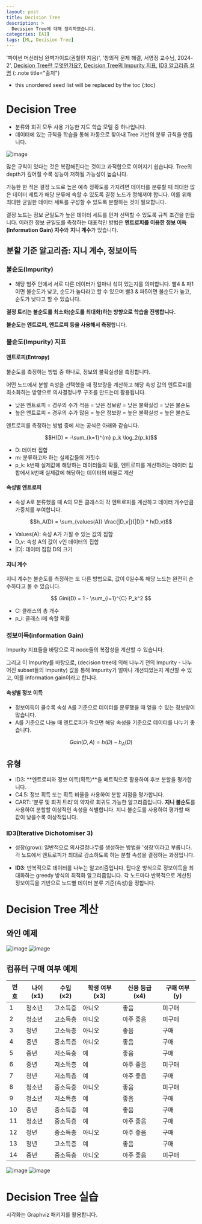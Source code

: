 ```yaml
---
layout: post
title: Decision Tree
description: > 
  Decision Tree에 대해 정리하였습니다.
categories: [AI]
tags: [ML, Decision Tree]
---
```


'파이썬 머신러닝 완벽가이드(권철민 지음)', '창의적 문제 해결, 서영정 교수님, 2024-2',
[Decision Tree란 무엇인가요?](https://www.ibm.com/kr-ko/topics/decision-trees), [Decision Tree의 Impurity 지표](https://process-mining.tistory.com/106),
[ID3 알고리즘 설명](https://tyami.github.io/machine%20learning/decision-tree-2-ID3/)
{:.note title="출처"}

* this unordered seed list will be replaced by the toc
{:toc}

# Decision Tree
- 분류와 회귀 모두 사용 가능한 지도 학습 모델 중 하나입니다.
- 데이터에 있는 규칙을 학습을 통해 자동으로 찾아내 Tree 기반의 분류 규칙을 만듭니다.

![image](/assets/img/2024-11-18/Decision_Tree.png)

많은 규칙이 있다는 것은 복잡해진다는 것이고 과적합으로 이어지기 쉽습니다. Tree의 depth가 깊어질 수록 성능이 저하될 가능성이 높습니다.

가능한 한 적은 결정 노드로 높은 예측 정확도를 가지려면 데이터를 분류할 때 최대한 많은 데이터 세트가 해당 분류에 속할 수 있도록 결정 노드가 정해져야 합니다.
이를 위해 최대한 균일한 데이터 세트를 구성할 수 있도록 분할하는 것이 필요합니다.

결정 노드는 정보 균일도가 높은 데이터 세트를 먼저 선택할 수 있도록 규칙 조건을 만듭니다. 이러한 정보 균일도를 측정하는 대표적인 방법은 **엔트로피를 이용한 정보 이득(Information Gain) 지수**와 **지니 계수**가 있습니다.

## 분할 기준 알고리즘: 지니 계수, 정보이득
### 불순도(Impurity)
- 해당 범주 안에서 서로 다른 데이터가 얼마나 섞여 있는지를 의미합니다.
빨4 & 파1이면 불순도가 낮고, 순도가 높다라고 할 수 있으며
빨3 & 파5이면 불순도가 높고, 순도가 낮다고 할 수 있습니다.

**결정 트리는 불순도를 최소화(순도를 최대화)하는 방향으로 학습을 진행합니다.**

**불순도는 엔트로피, 엔트로피 등을 사용해서 측정**합니다.

### 불순도(Impurity) 지표
#### 엔트로피(Entropy)
불순도를 측정하는 방법 중 하나로, 정보의 불확실성을 측정합니다.

어떤 노드에서 분할 속성을 선택했을 때 정보량을 계산하고 해당 속성 값의 엔트로피를 최소화하는 방향으로 의사결정나무 구조를 만드는데 활용됩니다.

- 낮은 엔트로피 = 경우의 수가 적음 = 낮은 정보량 = 낮은 불확실성 = 낮은 불순도
- 높은 엔트로피 = 경우의 수가 많음 = 높은 정보량 = 높은 불확실성 = 높은 불순도

엔트로피를 측정하는 방법 중에 샤논 공식은 아래와 같습니다.

$$H(D) = -\sum_{k=1}^{m} p_k \log_2(p_k)$$

- D: 데이터 집합
- m: 분류하고자 하는 실제값들의 가짓수
- p_k: k번째 실제값에 해당하는 데이터들의 확률, 엔트로피를 계산하려는 데이터 집합에서 k번째 실제값에 해당하는 데이터의 비율로 계산

#### 속성별 엔트로피
- 속성 A로 분류했을 때 A의 모든 클래스의 각 엔트로피를 계산하고 데이터 개수만큼 가중치를 부여합니다.

$$h_A(D) = \sum_{values(A)} \frac{|D_v|}{|D|} * h(D_v)$$

- Values(A): 속성 A가 가질 수 있는 값의 집합
- D_v: 속성 A의 값이 v인 데이터의 집합
- \|D\|: 데이터 집합 D의 크기

#### 지니 계수
지니 계수는 불순도를 측정하는 또 다른 방법으로, 값이 0일수록 해당 노드는 완전히 순수하다고 볼 수 있습니다.

$$ Gini(D) = 1 - \sum_{i=1}^{C} P_k^2 $$

- C: 클래스의 총 개수
- p_i: 클래스 i에 속할 확률

### 정보이득(information Gain)
Impurity 지표들을 바탕으로 각 node들의 복잡성을 계산할 수 있습니다.

그리고 이 Impurity를 바탕으로, (decision tree에 의해 나누기 전의 Impurity - 나누어진 subset들의 Impurity) 값을 통해 Impurity가 얼마나 개선되었는지 계산할 수 있고, 이를 information gain이라고 합니다.

#### 속성별 정보 이득
- 정보이득이 클수록 속성 A를 기준으로 데이터를 분류했을 때 얻을 수 있는 정보량이 많습니다.
- A를 기준으로 나눌 때 엔트로피가 작으면 해당 속성을 기준으로 데이터를 나누기 좋습니다.

$$Gain(D, A) = h(D) - h_A(D)$$

## 유형
- ID3: **엔트로피와 정보 이득(획득)**을 메트릭으로 활용하여 후보 분할을 평가합니다.
- C4.5: 정보 획득 또는 획득 비율을 사용하여 분할 지점을 평가합니다.
- CART: '분류 및 회귀 트리'의 약자로 회귀도 가능한 알고리즘입니다. **지니 불순도**를 사용하여 분할할 이상적인 속성을 식별합니다. 지니 불순도를 사용하여 평가할 때 값이 낮을수록 이상적입니다.

### ID3(Iterative Dichotomiser 3)
- 성장(grow): 일반적으로 의사결정나무를 생성하는 방법을 '성장'이라고 부릅니다. 각 노드에서 엔트로피가 최대로 감소하도록 하는 분할 속성을 결정하는 과정입니다.

- **ID3**: 반복적으로 데이터를 나누는 알고리즘입니다. 탑다운 방식으로 정보이득을 최대화하는 greedy 방식의 최적화 알고리즘입니다. 각 노드마다 반복적으로 계산된 정보이득을 기반으로 노드별 데이터 분류 기준(속성)을 정합니다.

# Decision Tree 계산
## 와인 예제
![image](/assets/img/2024-11-18/와인예제1.jpg)
![image](/assets/img/2024-11-18/와인예제2.jpg)

## 컴퓨터 구매 여부 예제
<table>
  <thead>
    <tr>
      <th>번호</th>
      <th>나이(x1)</th>
      <th>수입(x2)</th>
      <th>학생 여부(x3)</th>
      <th>신용 등급(x4)</th>
      <th>구매 여부(y)</th>
    </tr>
  </thead>
  <tbody>
    <tr>
      <td>1</td>
      <td>청소년</td>
      <td>고소득층</td>
      <td>아니오</td>
      <td>좋음</td>
      <td>미구매</td>
    </tr>
    <tr>
      <td>2</td>
      <td>청소년</td>
      <td>고소득층</td>
      <td>아니오</td>
      <td>아주 좋음</td>
      <td>미구매</td>
    </tr>
    <tr>
      <td>3</td>
      <td>청년</td>
      <td>고소득층</td>
      <td>아니오</td>
      <td>좋음</td>
      <td>구매</td>
    </tr>
    <tr>
      <td>4</td>
      <td>중년</td>
      <td>중소득층</td>
      <td>아니오</td>
      <td>좋음</td>
      <td>구매</td>
    </tr>
    <tr>
      <td>5</td>
      <td>중년</td>
      <td>저소득층</td>
      <td>예</td>
      <td>좋음</td>
      <td>구매</td>
    </tr>
    <tr>
      <td>6</td>
      <td>중년</td>
      <td>저소득층</td>
      <td>예</td>
      <td>아주 좋음</td>
      <td>미구매</td>
    </tr>
    <tr>
      <td>7</td>
      <td>청년</td>
      <td>저소득층</td>
      <td>예</td>
      <td>아주 좋음</td>
      <td>구매</td>
    </tr>
    <tr>
      <td>8</td>
      <td>청소년</td>
      <td>중소득층</td>
      <td>아니오</td>
      <td>좋음</td>
      <td>미구매</td>
    </tr>
    <tr>
      <td>9</td>
      <td>청소년</td>
      <td>저소득층</td>
      <td>예</td>
      <td>좋음</td>
      <td>구매</td>
    </tr>
    <tr>
      <td>10</td>
      <td>중년</td>
      <td>중소득층</td>
      <td>예</td>
      <td>좋음</td>
      <td>구매</td>
    </tr>
    <tr>
      <td>11</td>
      <td>청소년</td>
      <td>중소득층</td>
      <td>예</td>
      <td>아주 좋음</td>
      <td>구매</td>
    </tr>
    <tr>
      <td>12</td>
      <td>청년</td>
      <td>중소득층</td>
      <td>아니오</td>
      <td>아주 좋음</td>
      <td>구매</td>
    </tr>
    <tr>
      <td>13</td>
      <td>청년</td>
      <td>고소득층</td>
      <td>예</td>
      <td>좋음</td>
      <td>구매</td>
    </tr>
    <tr>
      <td>14</td>
      <td>중년</td>
      <td>중소득층</td>
      <td>아니오</td>
      <td>아주 좋음</td>
      <td>미구매</td>
    </tr>
  </tbody>
</table>

![image](/assets/img/2024-11-18/컴퓨터예제1.jpg)
![image](/assets/img/2024-11-18/컴퓨터예제2.jpg)

# Decision Tree 실습
시각화는 Graphviz 패키지를 활용합니다.